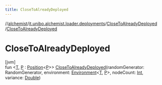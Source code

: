 ```yaml
---
title: CloseToAlreadyDeployed
---
```

//[alchemist](../../../index.html)/[it.unibo.alchemist.loader.deployments](../index.html)/[CloseToAlreadyDeployed](index.html)/[CloseToAlreadyDeployed](-close-to-already-deployed.html)



# CloseToAlreadyDeployed



[jvm]\
fun <[T](index.html), [P](index.html) : [Position](../../it.unibo.alchemist.model.interfaces/-position/index.html)<[P](index.html)>> [CloseToAlreadyDeployed](-close-to-already-deployed.html)(randomGenerator: RandomGenerator, environment: [Environment](../../it.unibo.alchemist.model.interfaces/-environment/index.html)<[T](index.html), [P](index.html)>, nodeCount: [Int](https://kotlinlang.org/api/latest/jvm/stdlib/kotlin/-int/index.html), variance: [Double](https://kotlinlang.org/api/latest/jvm/stdlib/kotlin/-double/index.html))




